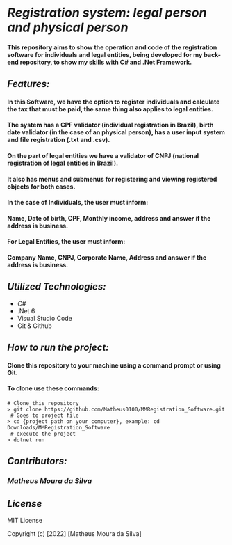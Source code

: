 # *Registration system: legal person and physical person*

#### This repository aims to show the operation and code of the registration software for individuals and legal entities, being developed for my back-end repository, to show my skills with C# and .Net Framework.

## *Features:*

#### In this Software, we have the option to register individuals and calculate the tax that must be paid, the same thing also applies to legal entities.
#### The system has a CPF validator (individual registration in Brazil), birth date validator (in the case of an physical person), has a user input system and file registration (.txt and .csv). 
#### On the part of legal entities we have a validator of CNPJ (national registration of legal entities in Brazil).
#### It also has menus and submenus for registering and viewing registered objects for both cases. 
#### In the case of Individuals, the user must inform:
#### Name, Date of birth, CPF, Monthly income, address and answer if the address is business.
#### For Legal Entities, the user must inform:
#### Company Name, CNPJ, Corporate Name, Address and answer if the address is business.

## *Utilized Technologies:*

- *C#*
- .Net 6
- Visual Studio Code
- Git & Github

## *How to run the project:*

#### Clone this repository to your machine using a command prompt or using Git.
#### To clone use these commands:
```
# Clone this repository
> git clone https://github.com/Matheus0100/MMRegistration_Software.git
 # Goes to project file
> cd {project path on your computer}, example: cd Downloads/MMRegistration_Software
 # execute the project
> dotnet run
```

## *Contributors:*

### *Matheus Moura da Silva*

## *License*

MIT License

Copyright (c) [2022] [Matheus Moura da Silva]
